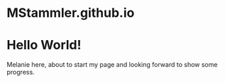 # MStammler.github.io
<!DOCTYPE html>
<html>
<body>
<h1>Hello World!</h1>
<p>Melanie here, about to start my page and looking forward to show some progress.</p>
</body>
</html>
